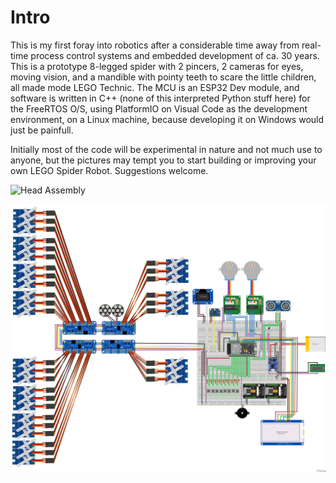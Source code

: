 # Intro

This is my first foray into robotics after a considerable time away from real-time process control systems and embedded development of ca. 30 years. This is a prototype 8-legged spider with 2 pincers, 2 cameras for eyes, moving vision, and a mandible with pointy teeth to scare the little children, all made mode LEGO Technic. The MCU is an ESP32 Dev module, and software is written in C++ (none of this interpreted Python stuff here) for the FreeRTOS O/S, using PlatformIO on Visual Code as the development environment, on a Linux machine, because developing it on Windows would just be painfull. 

Initially most of the code will be experimental in nature and not much use to anyone, but the pictures may tempt you to start building or improving your own LEGO Spider Robot. Suggestions welcome. 

![Head Assembly](assets/images/SN31/head%20assembly/IMG_20200820_183156.jpg)

![Breadboard layout](fritzing/spider_breadboard_layout.png)
